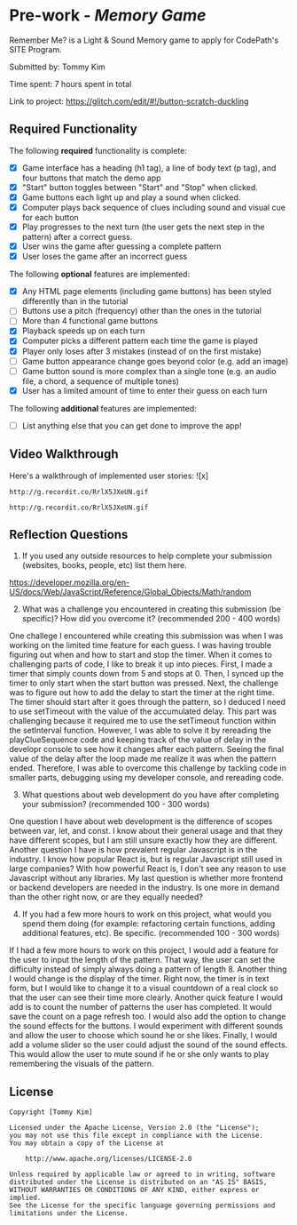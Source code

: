 # Pre-work - *Memory Game*

Remember Me? is a Light & Sound Memory game to apply for CodePath's SITE Program. 

Submitted by: Tommy Kim

Time spent: 7 hours spent in total

Link to project: https://glitch.com/edit/#!/button-scratch-duckling

## Required Functionality

The following **required** functionality is complete:

* [x] Game interface has a heading (h1 tag), a line of body text (p tag), and four buttons that match the demo app
* [x] "Start" button toggles between "Start" and "Stop" when clicked. 
* [x] Game buttons each light up and play a sound when clicked. 
* [x] Computer plays back sequence of clues including sound and visual cue for each button
* [x] Play progresses to the next turn (the user gets the next step in the pattern) after a correct guess. 
* [x] User wins the game after guessing a complete pattern
* [x] User loses the game after an incorrect guess

The following **optional** features are implemented:

* [x] Any HTML page elements (including game buttons) has been styled differently than in the tutorial
* [ ] Buttons use a pitch (frequency) other than the ones in the tutorial
* [ ] More than 4 functional game buttons
* [x] Playback speeds up on each turn
* [x] Computer picks a different pattern each time the game is played
* [x] Player only loses after 3 mistakes (instead of on the first mistake)
* [ ] Game button appearance change goes beyond color (e.g. add an image)
* [ ] Game button sound is more complex than a single tone (e.g. an audio file, a chord, a sequence of multiple tones)
* [x] User has a limited amount of time to enter their guess on each turn

The following **additional** features are implemented:

- [ ] List anything else that you can get done to improve the app!

## Video Walkthrough

Here's a walkthrough of implemented user stories:
![x]

    http://g.recordit.co/RrlX5JXeUN.gif

    http://g.recordit.co/RrlX5JXeUN.gif
    


## Reflection Questions
1. If you used any outside resources to help complete your submission (websites, books, people, etc) list them here. 

https://developer.mozilla.org/en-US/docs/Web/JavaScript/Reference/Global_Objects/Math/random

2. What was a challenge you encountered in creating this submission (be specific)? How did you overcome it? (recommended 200 - 400 words) 

One challege I encountered while creating this submission was when I was working on the limited
time feature for each guess. I was having trouble figuring out when and how to start and stop the 
timer. When it comes to challenging parts of code, I like to break it up into pieces. First, I 
made a timer that simply counts down from 5 and stops at 0. Then, I synced up the timer to only 
start when the start button was pressed. Next, the challenge was to figure out how to add the 
delay to start the timer at the right time. The timer should start after it goes through the pattern, 
so I deduced I need to use setTimeout with the value of the accumulated delay. This part was challenging
because it required me to use the setTimeout function within the setInterval function. However, I 
was able to solve it by rereading the playClueSequence code and keeping track of the value of delay
in the developr console to see how it changes after each pattern. Seeing the final value of the delay 
after the loop made me realize it was when the pattern ended. Therefore, I was able to overcome this 
challenge by tackling code in smaller parts, debugging using my developer console, and rereading code.

3. What questions about web development do you have after completing your submission? (recommended 100 - 300 words) 

One question I have about web development is the difference of scopes between var, let, and const.
I know about their general usage and that they have different scopes, but I am still unsure exactly 
how they are different. Another question I have is how prevalent regular Javascript is in the 
industry. I know how popular React is, but is regular Javascript still used in large companies?
With how powerful React is, I don't see any reason to use Javascript without any libraries.
My last question is whether more frontend or backend developers are needed in the industry. Is
one more in demand than the other right now, or are they equally needed? 

4. If you had a few more hours to work on this project, what would you spend them doing (for example: refactoring certain functions, adding additional features, etc). Be specific. (recommended 100 - 300 words) 

If I had a few more hours to work on this project, I would add a feature for the user to input
the length of the pattern. That way, the user can set the difficulty instead of simply always 
doing a pattern of length 8. Another thing I would change is the display of the timer. Right 
now, the timer is in text form, but I would like to change it to a visual countdown of a real 
clock so that the user can see their time more clearly. Another quick feature I would add is
to count the number of patterns the user has completed. It would save the count on a page refresh 
too. I would also add the option to change the sound effects for the buttons. I would experiment 
with different sounds and allow the user to choose which sound he or she likes. Finally, I would
add a volume slider so the user could adjust the sound of the sound effects. This would allow the
user to mute sound if he or she only wants to play remembering the visuals of the pattern.


## License

    Copyright [Tommy Kim]

    Licensed under the Apache License, Version 2.0 (the "License");
    you may not use this file except in compliance with the License.
    You may obtain a copy of the License at

        http://www.apache.org/licenses/LICENSE-2.0

    Unless required by applicable law or agreed to in writing, software
    distributed under the License is distributed on an "AS IS" BASIS,
    WITHOUT WARRANTIES OR CONDITIONS OF ANY KIND, either express or implied.
    See the License for the specific language governing permissions and
    limitations under the License.